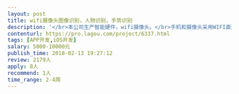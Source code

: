```yaml
---                
layout: post       
title: wifi摄像头图像识别，人物识别，手势识别           
description: '</br>本公司生产智能硬件，wifi摄像头。</br>手机和摄像头采用WIFI直连。可以使用手机观看图像和录制视频。</br>（原理：摄像头UDP发送视频实时流，手机APP对实时流屏显处理，压缩成视频）</br>现需要在原有手机端APP中加入图像识别和模块，来支持人脸识别，人物识别，手势识别等功能。（二次开发）</br>'     
contenturl: https://pro.lagou.com/project/6337.html      
tags: [APP开发,iOS开发]            
salary: 5000-10000元          
publish_time: 2018-02-13 19:27:12         
review: 2179人                   
apply: 8人                   
recommend: 1人                   
time_range: 2-4周              
---                 
```

